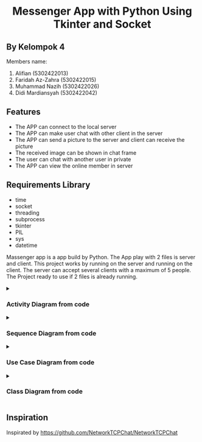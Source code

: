 <h1 align="center">Messenger App with Python Using Tkinter and Socket</h1>

## By Kelompok 4
Members name:
1. Alifian            (5302422013)
2. Faridah Az-Zahra   (5302422015)
3. Muhammad Nazih     (5302422026)
4. Didi Mardiansyah   (5302422042)

## Features

- The APP can connect to the local server
- The APP can make user chat with other client in the server
- The APP can send a picture to the server and client can receive the picture
- The received image can be shown in chat frame
- The user can chat with another user in private
- The APP can view the online member in server

## Requirements Library
- time
- socket
- threading
- subprocess
- tkinter
- PIL
- sys
- datetime

Massenger app is a app build by Python. The App play with 2 files is server and client.
This project works by running on the server and running on the client. The server can accept several clients with a maximum of 5 people.
The Project ready to use if 2 files is already running.

<details>
  <summary><h3>Activity Diagram from code</h3></summary>
  
  ![Alt text](https://github.com/Cakra-Angkasa/Project_PBO-Kelompok_4/blob/main/diagram/ACTIVITY_DIAGRAM.drawio.png)
</details>

<details>
  <summary><h3>Sequence Diagram from code</h3></summary>
  
  <h4>Fitur Chat</h4>
  
  <center>![Alt text](https://github.com/Cakra-Angkasa/Project_PBO-Kelompok_4/blob/main/diagram/SEQUENCE_FITUR_CHAT.drawio.png)</center>
  <h4>Fitur Chat Private</h4>
  
  ![Alt text](https://github.com/Cakra-Angkasa/Project_PBO-Kelompok_4/blob/main/diagram/SEQUENCE_FITUR_CHAT_PRIBADI.drawio.png)
  <h4>Fitur Chat Private Double Click</h4>
  
  ![Alt text](https://github.com/Cakra-Angkasa/Project_PBO-Kelompok_4/blob/main/diagram/SEQUENCE_FITUR_CHAT_PRIBADI_DOUBLE_CLICK.drawio.png)
  
  <h4>Fitur Clear Chat</h4>
  
  ![Alt text](https://github.com/Cakra-Angkasa/Project_PBO-Kelompok_4/blob/main/diagram/SEQUENCE_FITUR_CLEAR_CHAT.drawio.png)
  
  <h4>Fitur Kirim Emoji</h4>
  
  ![Alt text](https://github.com/Cakra-Angkasa/Project_PBO-Kelompok_4/blob/main/diagram/SEQUENCE_FITUR_KIRIM_EMOJI.drawio.png)
  
  <h4>Fitur Kirim Gambar</h4>
  
  ![Alt text](https://github.com/Cakra-Angkasa/Project_PBO-Kelompok_4/blob/main/diagram/SEQUENCE_FITUR_KIRIM_GAMBAR.drawio.png)
  
  <h4>Fitur Pesan</h4>
  
  ![Alt text](https://github.com/Cakra-Angkasa/Project_PBO-Kelompok_4/blob/main/diagram/SEQUENCE_FITUR_KIRIM_PESAN.drawio.png)

</details>

<details>
  <summary><h3>Use Case Diagram from code</h3></summary>

  ![Alt text](https://github.com/Cakra-Angkasa/Project_PBO-Kelompok_4/blob/main/diagram/UCD_DIAGRAM.drawio.png)
  
</details>

<details>
  <summary><h3>Class Diagram from code</h3></summary>

  ![Alt text](https://github.com/Cakra-Angkasa/Project_PBO-Kelompok_4/blob/main/diagram/CLASS_DIAGRAM.drawio.png)

</details>


## Inspiration
Inspirated by https://github.com/NetworkTCPChat/NetworkTCPChat

